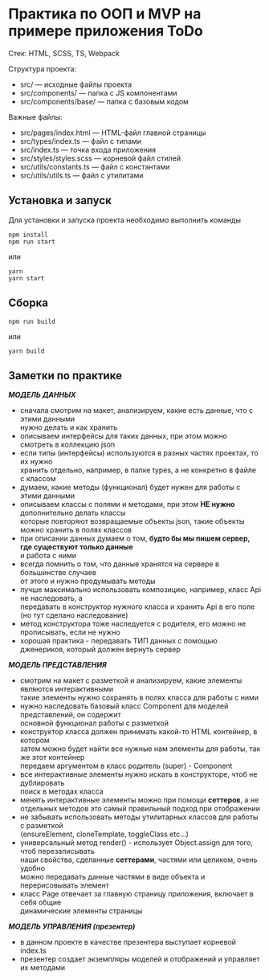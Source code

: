 # Практика по ООП и MVP на примере приложения ToDo

Стек: HTML, SCSS, TS, Webpack

Структура проекта:
- src/ — исходные файлы проекта
- src/components/ — папка с JS компонентами
- src/components/base/ — папка с базовым кодом

Важные файлы:
- src/pages/index.html — HTML-файл главной страницы
- src/types/index.ts — файл с типами
- src/index.ts — точка входа приложения
- src/styles/styles.scss — корневой файл стилей
- src/utils/constants.ts — файл с константами
- src/utils/utils.ts — файл с утилитами

## Установка и запуск
Для установки и запуска проекта необходимо выполнить команды

```
npm install
npm run start
```

или

```
yarn
yarn start
```
## Сборка

```
npm run build
```

или

```
yarn build
```

## Заметки по практике

**_МОДЕЛЬ ДАННЫХ_** 
- сначала смотрим на макет, анализируем, какие есть данные, что с этими данными\
нужно делать и как хранить
- описываем интерфейсы для таких данных, при этом можно смотреть в коллекцию json
- если типы (интерфейсы) используются в разных частях проектах, то их нужно\
хранить отдельно, например, в папке types, а не конкретно в файле с классом
- думаем, какие методы (функционал) будет нужен для работы с этими данными
- описываем классы с полями и методами, при этом **НЕ нужно** дополнительно делать классы\
которые повторяют возвращаемые объекты json, такие объекты можно хранить в полях классов
- при описании данных думаем о том, **будто бы мы пишем сервер, где существуют только данные**\
и работа с ними
- всегда помнить о том, что данные хранятся на сервере в большинстве случаев\
от этого и нужно продумывать методы
- лучше максимально использовать композицию, например, класс Api не наследовать, а\
передавать в конструктор нужного класса и хранить Api в его поле (но тут сделано наследование)
- метод конструктора тоже наследуется с родителя, его можно не прописывать, если не нужно
- хорошая практика - передавать ТИП данных с помощью дженериков, который должен вернуть сервер

**_МОДЕЛЬ ПРЕДСТАВЛЕНИЯ_** 
- смотрим на макет с разметкой и анализируем, какие элементы являются интерактивными\
такие элементы нужно сохранять в полях класса для работы с ними
- нужно наследовать базовый класс Component для моделей представлений, он содержит\
основной функционал работы с разметкой
- конструктор класса должен принимать какой-то HTML контейнер, в котором\
затем можно будет найти все нужные нам элементы для работы, так же этот контейнер\
передаем аргументом в класс родитель (super) - Component
- все интерактивные элементы нужно искать в конструкторе, чтоб не дублировать\
поиск в методах класса
- менять интерактивные элементы можно при помощи **сеттеров**, а не отдельных методов
это самый правильный подход при отображении
- не забывать использовать методы утилитарных классов для работы с разметкой\
(ensureElement, cloneTemplate, toggleClass etc...)
- универсальный метод render() - использует Object.assign для того, чтоб перезаписывать\
наши свойства, сделанные **сеттерами**, частями или целиком, очень удобно\
можно передавать данные частями в виде объекта и перерисовывать элемент
- класс Page отвечает за главную страницу приложения, включает в себя общие\
динамические элементы страницы

**_МОДЕЛЬ УПРАВЛЕНИЯ (презентер)_** 
- в данном проекте в качестве презентера выступает корневой index.ts
- презентер создает экземпляры моделей и отображений и управляет их методами
